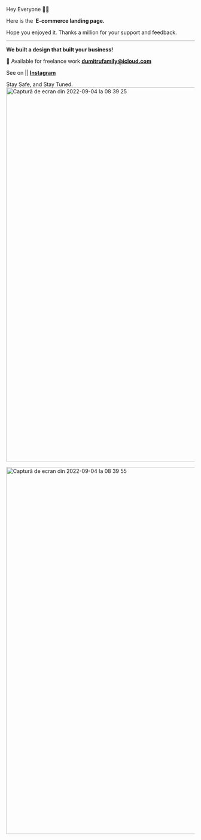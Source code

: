 Hey Everyone 👋🏻

Here is the <strong> E-commerce landing page.</strong>

Hope you enjoyed it. Thanks a million for your support and feedback.

--------------------------------------------------------------

<strong>We built a design that built your business!</strong>

📩 Available for freelance work <a href="mailto:dumitrufamily@icloud.com"><strong>dumitrufamily@icloud.com</strong></a>

See on || <a href="https://www.instagram.com/thetechohlogy/" target="_blank" rel="noopener noreferrer nofollow"><strong>Instagram</strong></a>

Stay Safe, and Stay Tuned.<img width="1002" alt="Captură de ecran din 2022-09-04 la 08 39 25" src="https://user-images.githubusercontent.com/110493446/188299201-d8611b8c-197f-4405-a878-357be7cbec23.png">

<img width="982" alt="Captură de ecran din 2022-09-04 la 08 39 55" src="https://user-images.githubusercontent.com/110493446/188299204-440b4043-bd03-4e53-8a62-ae1db0eb7a7c.png">
